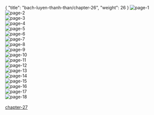 { "title": "bach-luyen-thanh-than/chapter-26", "weight": 26 }
<img src="bach-luyen-thanh-than_0026_01-bbdab3eb20cf7d202fe453166b35f80b.webp" alt="page-1" origin="http://storage.fshare.vn/Test-vechai/1501562145-Bach-Luyen-Thanh-Than-Chapter-25-02.jpg"><br/>
<img src="bach-luyen-thanh-than_0026_02-ce7feeb1f60b5f6c0057351823dfa9d8.webp" alt="page-2" origin="http://storage.fshare.vn/Test-vechai/1501562145-Bach-Luyen-Thanh-Than-Chapter-25-03.jpg"><br/>
<img src="bach-luyen-thanh-than_0026_03-72bc43eb252103e964b508c9d47c78c1.webp" alt="page-3" origin="http://storage.fshare.vn/Test-vechai/1501562145-Bach-Luyen-Thanh-Than-Chapter-25-04.jpg"><br/>
<img src="bach-luyen-thanh-than_0026_04-fdfd7e6e01f3bf333386997c06796e4e.webp" alt="page-4" origin="http://storage.fshare.vn/Test-vechai/1501562145-Bach-Luyen-Thanh-Than-Chapter-25-05.jpg"><br/>
<img src="bach-luyen-thanh-than_0026_05-f0b4bcc3cbf349e62d15e8bfb2f03efa.webp" alt="page-5" origin="http://storage.fshare.vn/Test-vechai/1501562145-Bach-Luyen-Thanh-Than-Chapter-25-06.jpg"><br/>
<img src="bach-luyen-thanh-than_0026_06-07d6a6e8f84a6fff6dea7232a4dcd2e2.webp" alt="page-6" origin="http://storage.fshare.vn/Test-vechai/1501562145-Bach-Luyen-Thanh-Than-Chapter-25-07.jpg"><br/>
<img src="bach-luyen-thanh-than_0026_07-ed038aa62c3c87e33281d1b61d62b6aa.webp" alt="page-7" origin="http://storage.fshare.vn/Test-vechai/1501562145-Bach-Luyen-Thanh-Than-Chapter-25-08.jpg"><br/>
<img src="bach-luyen-thanh-than_0026_08-d4e6d50cc523d52745e1068568c990cb.webp" alt="page-8" origin="http://storage.fshare.vn/Test-vechai/1501562145-Bach-Luyen-Thanh-Than-Chapter-25-09.jpg"><br/>
<img src="bach-luyen-thanh-than_0026_09-32673d968506dd06474fd4d632cb6215.webp" alt="page-9" origin="http://storage.fshare.vn/Test-vechai/1501562145-Bach-Luyen-Thanh-Than-Chapter-25-10.jpg"><br/>
<img src="http://adx.kul.vn/www/delivery/avw.php?zoneid=263&amp;cb=1524452201&amp;n=af995ff0" alt="page-10" origin="http://adx.kul.vn/www/delivery/avw.php?zoneid=263&amp;cb=1524452201&amp;n=af995ff0"><br/>
<img src="bach-luyen-thanh-than_0026_11-671638cc3c768f1f7454caac7d8e8149.webp" alt="page-11" origin="http://storage.fshare.vn/Test-vechai/1501562145-Bach-Luyen-Thanh-Than-Chapter-25-11.jpg"><br/>
<img src="bach-luyen-thanh-than_0026_12-d024b82ad8c422ba23049cb2d123fc43.webp" alt="page-12" origin="http://storage.fshare.vn/Test-vechai/1501562145-Bach-Luyen-Thanh-Than-Chapter-25-12.jpg"><br/>
<img src="bach-luyen-thanh-than_0026_13-1dcaa5e1d62f72bf478df0814f675c16.webp" alt="page-13" origin="http://storage.fshare.vn/Test-vechai/1501562145-Bach-Luyen-Thanh-Than-Chapter-25-13.jpg"><br/>
<img src="bach-luyen-thanh-than_0026_14-9ad2738a56e9b41d6b2415c8b91f2066.webp" alt="page-14" origin="http://storage.fshare.vn/Test-vechai/1501562145-Bach-Luyen-Thanh-Than-Chapter-25-14.jpg"><br/>
<img src="bach-luyen-thanh-than_0026_15-6d0c68e34f7fa8d805c526dbf7e41e2b.webp" alt="page-15" origin="http://storage.fshare.vn/Test-vechai/1501562145-Bach-Luyen-Thanh-Than-Chapter-25-15.jpg"><br/>
<img src="bach-luyen-thanh-than_0026_16-c8ead34b23aaf080fe028602f4eeb03d.webp" alt="page-16" origin="http://storage.fshare.vn/Test-vechai/1501562145-Bach-Luyen-Thanh-Than-Chapter-25-16.jpg"><br/>
<img src="bach-luyen-thanh-than_0026_17-800x1050-a01036a2c34819c043a9e0047723b54b.webp" alt="page-17" origin="http://storage.fshare.vn/Test-vechai/1501562145-Bach-Luyen-Thanh-Than-Chapter-25-17.jpg"><br/>
<img src="bach-luyen-thanh-than_0026_18-0e11e6f8b155cbc9157efff8bb8afcbc.webp" alt="page-18" origin="http://storage.fshare.vn/Test-vechai/1501562145-Bach-Luyen-Thanh-Than-Chapter-25-18.jpg"><br/>
<br/><a class="nextchap" href="/bach-luyen-thanh-than/chapter-27">chapter-27</a>
